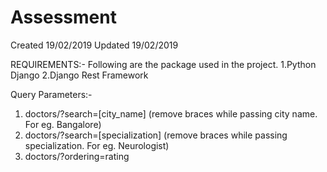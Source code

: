 # Assessment
Created 19/02/2019
Updated 19/02/2019

REQUIREMENTS:-
Following are the package used in the project.
1.Python Django
2.Django Rest Framework

Query Parameters:-

1. doctors/?search=[city_name]  (remove braces while passing city name. For eg. Bangalore)
2. doctors/?search=[specialization] (remove braces while passing specialization. For eg. Neurologist)
3. doctors/?ordering=rating




